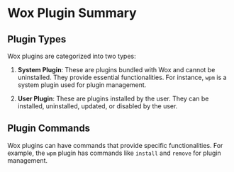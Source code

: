 # Wox Plugin Summary

## Plugin Types

Wox plugins are categorized into two types:

1. **System Plugin**: These are plugins bundled with Wox and cannot be uninstalled. They provide essential functionalities. For instance, `wpm` is a system plugin used
   for plugin management.

2. **User Plugin**: These are plugins installed by the user. They can be installed, uninstalled, updated, or disabled by the user.

## Plugin Commands

Wox plugins can have commands that provide specific functionalities. For example, the `wpm` plugin has commands like `install` and `remove` for plugin management.